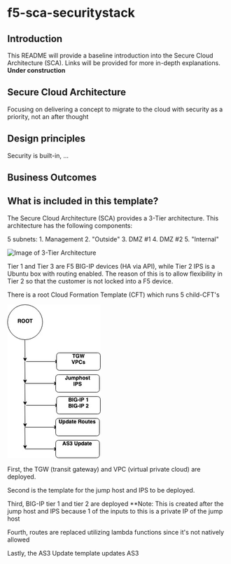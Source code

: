 # f5-sca-securitystack

## Introduction

This README will provide a baseline introduction into the Secure Cloud Architecture (SCA). Links will be provided for more in-depth explanations.
**Under construction**

## Secure Cloud Architecture

Focusing on delivering a concept to migrate to the cloud with security as a priority, not an after thought

## Design principles

Security is built-in, …

## Business Outcomes



## What is included in this template? 

The Secure Cloud Architecture (SCA) provides a 3-Tier architecture. This architecture has the following components:

5 subnets:
	1. Management 
	2. "Outside" 
	3. DMZ #1
	4. DMZ #2 
	5. "Internal" 


![Image of 3-Tier Architecture](images/SCA.jpg)




Tier 1 and Tier 3 are F5 BIG-IP devices (HA via API), while Tier 2 IPS is a Ubuntu box with routing enabled. The reason of this is to allow flexibility in Tier 2 so that the customer is not locked into a F5 device. 

There is a root Cloud Formation Template (CFT) which runs 5 child-CFT's 



![Image of CFTs](images/CFT.jpg)



First, the TGW (transit gateway) and VPC (virtual private cloud) are deployed.

Second is the template for the jump host and IPS to be deployed. 

Third, BIG-IP tier 1 and tier 2 are deployed 
**Note: This is created after the jump host and IPS because 1 of the inputs to this is a private IP of the jump host

Fourth, routes are replaced utilizing lambda functions since it's not natively allowed

Lastly, the AS3 Update template updates AS3 
